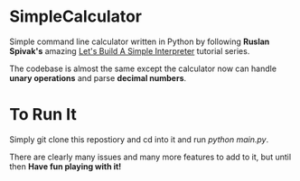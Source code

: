 # SimpleCalculator
Simple command line calculator written in Python by following **Ruslan Spivak's** amazing [Let's Build A Simple Interpreter](https://ruslanspivak.com/lsbasi-part1/) tutorial series.

The codebase is almost the same except the calculator now can handle **unary operations** and parse **decimal numbers**. 

# To Run It
Simply git clone this repostiory and cd into it and run *python main.py*.

There are clearly many issues and many more features to add to it, but until then **Have fun playing with it!**

